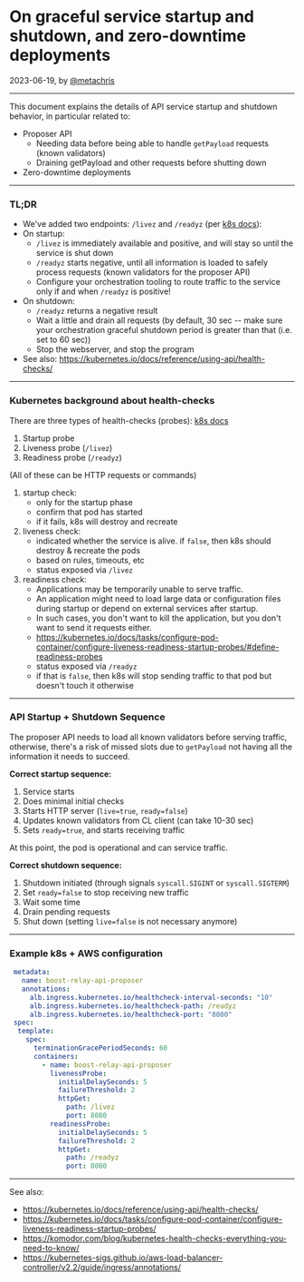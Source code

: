 # On graceful service startup and shutdown, and zero-downtime deployments

2023-06-19, by [@metachris](https://twitter.com/metachris)

---

This document explains the details of API service startup and shutdown behavior, in particular related to:
- Proposer API
  - Needing data before being able to handle `getPayload` requests (known validators)
  - Draining getPayload and other requests before shutting down
- Zero-downtime deployments

---

### TL;DR

- We've added two endpoints: `/livez` and `/readyz` (per [k8s docs](https://kubernetes.io/docs/reference/using-api/health-checks/)):
- On startup:
    - `/livez` is immediately available and positive, and will stay so until the service is shut down
    - `/readyz` starts negative, until all information is loaded to safely process requests (known validators for the proposer API)
    - Configure your orchestration tooling to route traffic to the service only if and when `/readyz` is positive!
- On shutdown:
    - `/readyz` returns a negative result
    - Wait a little and drain all requests (by default, 30 sec -- make sure your orchestration graceful shutdown period is greater than that (i.e. set to 60 sec))
    - Stop the webserver, and stop the program
- See also: https://kubernetes.io/docs/reference/using-api/health-checks/

---

### Kubernetes background about health-checks

There are three types of health-checks (probes): [k8s docs](https://kubernetes.io/docs/reference/using-api/health-checks/)

1. Startup probe
2. Liveness probe (`/livez`)
3. Readiness probe (`/readyz`)

(All of these can be HTTP requests or commands)

1. startup check:
    - only for the startup phase
    - confirm that pod has started
    - if it fails, k8s will destroy and recreate
2. liveness check:
    - indicated whether the service is alive. if `false`, then k8s should destroy & recreate the pods
    - based on rules, timeouts, etc
    - status exposed via `/livez`
3. readiness check:
    - Applications may be temporarily unable to serve traffic.
    - An application might need to load large data or configuration files during startup or depend on external services after startup.
    - In such cases, you don't want to kill the application, but you don't want to send it requests either.
    - https://kubernetes.io/docs/tasks/configure-pod-container/configure-liveness-readiness-startup-probes/#define-readiness-probes
    - status exposed via `/readyz`
    - if that is `false`, then k8s will stop sending traffic to that pod but doesn't touch it otherwise

---

### API Startup + Shutdown Sequence

The proposer API needs to load all known validators before serving traffic, otherwise, there's a risk of missed slots due to `getPayload` not having all the information it needs to succeed.

**Correct startup sequence:**
1. Service starts
2. Does minimal initial checks
3. Starts HTTP server (`live=true`, `ready=false`)
4. Updates known validators from CL client (can take 10-30 sec)
5. Sets `ready=true`, and starts receiving traffic

At this point, the pod is operational and can service traffic.

**Correct shutdown sequence:**

1. Shutdown initiated (through signals `syscall.SIGINT` or `syscall.SIGTERM`)
2. Set `ready=false` to stop receiving new traffic
3. Wait some time
4. Drain pending requests
5. Shut down (setting `live=false` is not necessary anymore)


---

### Example k8s + AWS configuration

```yaml
 metadata:
   name: boost-relay-api-proposer
   annotations:
     alb.ingress.kubernetes.io/healthcheck-interval-seconds: "10"
     alb.ingress.kubernetes.io/healthcheck-path: /readyz
     alb.ingress.kubernetes.io/healthcheck-port: "8080"
 spec:
  template:
    spec:
      terminationGracePeriodSeconds: 60
      containers:
        - name: boost-relay-api-proposer
          livenessProbe:
            initialDelaySeconds: 5
            failureThreshold: 2
            httpGet:
              path: /livez
              port: 8080
          readinessProbe:
            initialDelaySeconds: 5
            failureThreshold: 2
            httpGet:
              path: /readyz
              port: 8080
```

---

See also:

- https://kubernetes.io/docs/reference/using-api/health-checks/
- https://kubernetes.io/docs/tasks/configure-pod-container/configure-liveness-readiness-startup-probes/
- https://komodor.com/blog/kubernetes-health-checks-everything-you-need-to-know/
- https://kubernetes-sigs.github.io/aws-load-balancer-controller/v2.2/guide/ingress/annotations/
